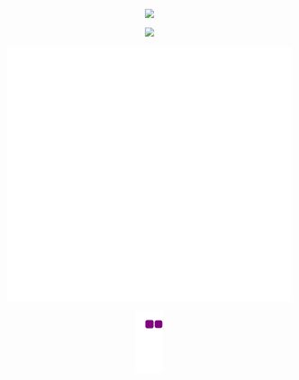 
<!--
**LoopGlitch26/LoopGlitch26** is a ✨ _special_ ✨ repository because its `README.md` (this file) appears on your GitHub profile.

Here are some ideas to get you started:

- 🔭 I’m currently working on ...
- 🌱 I’m currently learning ...
- 👯 I’m looking to collaborate on ...
- 🤔 I’m looking for help with ...
- 💬 Ask me about ...
- 📫 How to reach me: ...
- 😄 Pronouns: ...
- ⚡ Fun fact: ...
-->

<p align="center"><img src="https://github-readme-stats.vercel.app/api?username=LoopGlitch26&count_private=true&include_all_commits&show_icons=true&theme=tokyonight">

<p align="center">
    <a href="https://git.io/streak-stats">
        <img src="https://github-readme-streak-stats.herokuapp.com/?user=LoopGlitch26&theme=tokyonight"/>
    </a>
</p>
  
<p align="center"><img src="https://github.com/LoopGlitch26/LoopGlitch26/blob/main/github-metrics.svg">
  
<p align="center"><img src= "https://github.com/LoopGlitch26/LoopGlitch26/blob/output/github-contribution-grid-snake.gif">

  
<!--START_SECTION:waka-->
<!--END_SECTION:waka-->

<script charset="utf-8" type="text/javascript" src="//js.hsforms.net/forms/shell.js"></script>
<script>
  hbspt.forms.create({
	region: "na1",
	portalId: "21668169",
	formId: "ce52de28-7311-416c-84bc-df544f79a08e"
});
</script>
